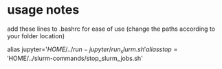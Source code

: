 # usage notes
add these lines to .bashrc for ease of use (change the paths according to your folder location)

alias jupyter='$HOME/../run-jupyter/run_slurm.sh'
alias stop='$HOME/../slurm-commands/stop_slurm_jobs.sh'
